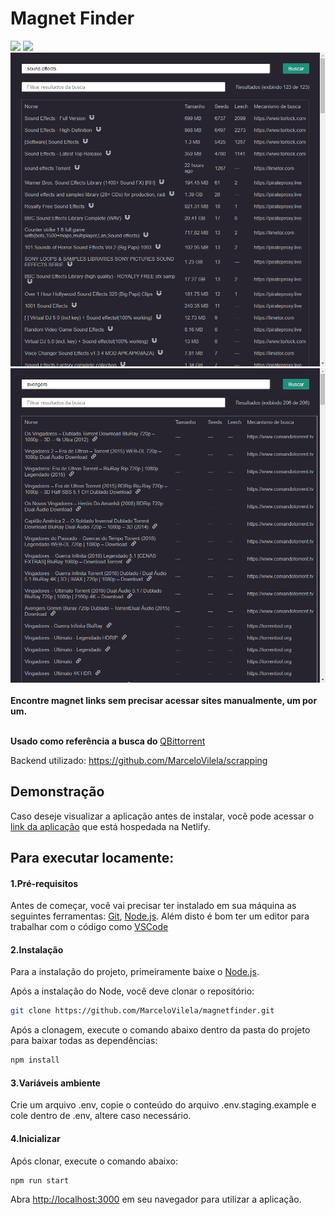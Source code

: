 # Magnet Finder

<div flex-direction="row">
  <img src="https://img.shields.io/static/v1?style=for-the-badge&logo=TypeScript&label=typescript&message=v3.7.2&color=success" />
  <img src="https://img.shields.io/static/v1?style=for-the-badge&logo=React&label=react&message=v16.13.1&color=success" />  
</div>

<div align="center">
    <img alt="Preview 1" title="Preview 1" src=".github/Magnet-Finder-1.png" />
    <br />
    <img alt="Preview 2" title="Preview 2" src=".github/Magnet-Finder-2.png" />
</div>

<br />
<strong>Encontre magnet links sem precisar acessar sites manualmente, um por um.</strong>
<br />
<br />

<strong>Usado como referência a busca do </strong><a href="https://github.com/qbittorrent/search-plugins/wiki/Unofficial-search-plugins#plugins-for-public-sites">QBittorrent</a>

Backend utilizado: <a href="https://github.com/MarceloVilela/scrapping">https://github.com/MarceloVilela/scrapping</a>
## Demonstração

Caso deseje visualizar a aplicação antes de instalar, você pode acessar o <a href="https://magnetfinder.netlify.app/">link da aplicação</a> que está hospedada na Netlify.

## Para executar locamente:

#### 1.Pré-requisitos

Antes de começar, você vai precisar ter instalado em sua máquina as seguintes ferramentas:
[Git](https://git-scm.com), [Node.js](https://nodejs.org/en/). 
Além disto é bom ter um editor para trabalhar com o código como [VSCode](https://code.visualstudio.com/)

#### 2.Instalação

Para a instalação do projeto, primeiramente baixe o <a href="https://nodejs.org/en/">Node.js</a>.

Após a instalação do Node, você deve clonar o repositório:
```bash
git clone https://github.com/MarceloVilela/magnetfinder.git
```
Após a clonagem, execute o comando abaixo dentro da pasta do projeto para baixar todas as dependências:
```bash
npm install
```

#### 3.Variáveis ambiente
Crie um arquivo .env, 
copie o conteúdo do arquivo .env.staging.example e cole dentro de .env,
altere caso necessário.

#### 4.Inicializar

Após clonar, execute o comando abaixo:

```bash
npm run start
```

Abra [http://localhost:3000](http://localhost:3000) em seu navegador para utilizar a aplicação.